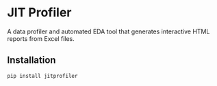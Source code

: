 # JIT Profiler

A data profiler and automated EDA tool that generates interactive HTML reports from Excel files.

## Installation

```bash
pip install jitprofiler